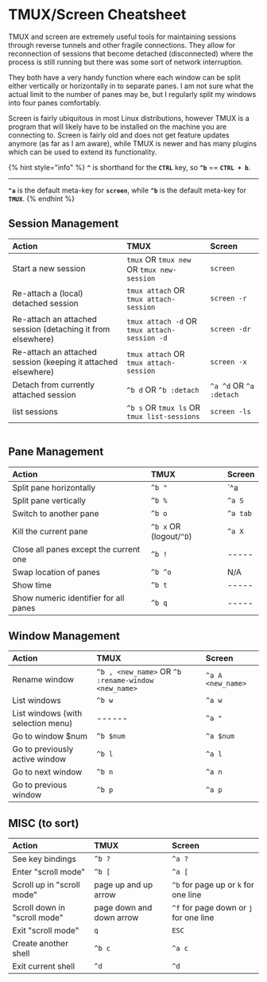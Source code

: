 # TMUX/Screen Cheatsheet

TMUX and screen are extremely useful tools for maintaining sessions through reverse tunnels and other fragile connections.  They allow for reconnection of sessions that become detached \(disconnected\) where the process is still running but there was some sort of network interruption.  

They both have a very handy function where each window can be split either vertically or horizontally in to separate panes.  I am not sure what the actual limit to the number of panes may be, but I regularly split my windows into four panes comfortably.

Screen is fairly ubiquitous in most Linux distributions, however TMUX is a program that will likely have to be installed on the machine you are connecting to.  Screen is fairly old and does not get feature updates anymore \(as far as I am aware\), while TMUX is newer and has many plugins which can be used to extend its functionality. 

{% hint style="info" %}
**`^`** is shorthand for the **`CTRL`** key, so **`^b`** == **`CTRL + b`**. 

-----

**`^a`** is the default meta-key for **`screen`**, while **`^b`** is the default meta-key for **`TMUX`**.
{% endhint %}

## Session Management

| Action | TMUX | Screen |
| :--- | :--- | :--- |
| Start a new session | `tmux` OR `tmux new` OR `tmux new-session` | `screen` |
| Re-attach a \(local\) detached session | `tmux attach` OR `tmux attach-session` | `screen -r` |
| Re-attach an attached session \(detaching it from elsewhere\) | `tmux attach -d` OR `tmux attach-session -d` | `screen -dr` |
| Re-attach an attached session \(keeping it attached elsewhere\) | `tmux attach` OR `tmux attach-session` | `screen -x` |
| Detach from currently attached session | `^b d` OR `^b :detach` | `^a ^d` OR `^a :detach` |
| list sessions | `^b s` OR `tmux ls` OR `tmux list-sessions` | `screen -ls` |

|  |
| :--- |


## Pane Management

| Action | TMUX | Screen |
| :--- | :--- | :--- |
| Split pane horizontally | `^b "` | \`^a |
| Split pane vertically | `^b %` | `^a S` |
| Switch to another pane | `^b o` | `^a tab` |
| Kill the current pane | `^b x` OR \(logout/`^D`\) | `^a X` |
| Close all panes except the current one | `^b !` | ----- |
| Swap location of panes | `^b ^o` | N/A |
| Show time | `^b t` | ----- |
| Show numeric identifier for all panes | `^b q` | ----- |

## Window Management

| Action | TMUX | Screen |
| :--- | :--- | :--- |
| Rename window | `^b , <new_name>` OR `^b :rename-window <new_name>` | `^a A <new_name>` |
| List windows | `^b w` | `^a w` |
| List windows \(with selection menu\) | ------ | `^a "` |
| Go to window $num | `^b $num` | `^a $num` |
| Go to previously active window | `^b l` | `^a l` |
| Go to next window | `^b n` | `^a n` |
| Go to previous window | `^b p` | `^a p` |

## MISC \(to sort\)

| Action | TMUX | Screen |
| :--- | :--- | :--- |
| See key bindings | `^b ?` | `^a ?` |
| Enter "scroll mode" | `^b [` | `^a [` |
| Scroll up in "scroll mode" | page up and up arrow | `^b` for page up or `k` for one line |
| Scroll down in "scroll mode" | page down and down arrow | `^f` for page down or `j` for one line |
| Exit "scroll mode" | `q` | `ESC` |
| Create another shell | `^b c` | `^a c` |
| Exit current shell | `^d` | `^d` |

